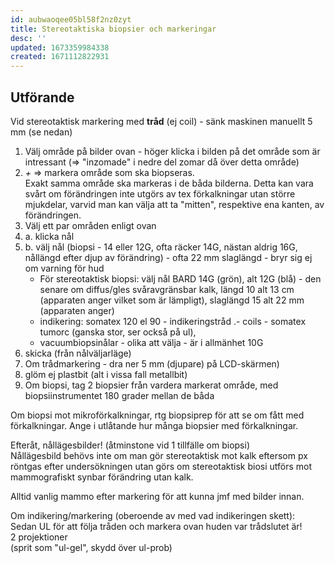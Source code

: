 ```yaml
---
id: aubwaoqee05bl58f2nz0zyt
title: Stereotaktiska biopsier och markeringar
desc: ''
updated: 1673359984338
created: 1671112822931
---
```


## Utförande

Vid stereotaktisk markering med **tråd** (ej coil) - sänk maskinen manuellt 5 mm (se nedan)

1. Välj område på bilder ovan - höger klicka i bilden på det område som är intressant (=> "inzomade" i nedre del zomar då över detta område)
1. _+_ => markera område som ska biopseras.  
   Exakt samma område ska markeras i de båda bilderna. 
   Detta kan vara svårt om förändringen inte utgörs av tex förkalkningar utan större mjukdelar, varvid
   man kan välja att ta "mitten", respektive ena kanten, av förändringen.
1. Välj ett par områden enligt ovan
1. a. klicka nål
1. b. välj nål (biopsi - 14 eller 12G, ofta räcker 14G, nästan aldrig 16G, nållängd efter djup av förändring) - ofta 22 mm slaglängd - bryr sig ej om varning för hud  
   - För stereotaktisk biopsi: välj nål BARD 14G (grön), alt 12G (blå) - den senare om diffus/gles svåravgränsbar kalk, längd 10 alt 13 cm (apparaten anger vilket som är lämpligt), slaglängd 15 alt 22 mm (apparaten anger)
   - indikering: somatex 120 el 90 - indikeringstråd
  .- coils - somatex tumorc (ganska stor, ser också på ul), 
   - vacuumbiopsinålar - olika att välja - är i allmänhet 10G
1. skicka (från nålväljarläge)
1. Om trådmarkering - dra ner 5 mm (djupare) på LCD-skärmen)
1. glöm ej plastbit (alt i vissa fall metallbit)
1. Om biopsi, tag 2 biopsier från vardera markerat område, med biopsiinstrumentet 180 grader mellan de båda

Om biopsi mot mikroförkalkningar, rtg biopsiprep för att se om fått med förkalkningar.
Ange i utlåtande hur många biopsier med förkalkningar.

Efteråt, nållägesbilder! (åtminstone vid 1 tillfälle om biopsi)  
Nållägesbild behövs inte om man gör stereotaktisk mot kalk eftersom px röntgas efter undersökningen utan görs om stereotaktisk biosi utförs mot mammografiskt synbar förändring utan kalk.

Alltid vanlig mammo efter markering för att kunna jmf med bilder innan.

Om indikering/markering (oberoende av med vad indikeringen skett):  
Sedan UL för att följa tråden och markera ovan huden var trådslutet är!  
2 projektioner  
(sprit som "ul-gel", skydd över ul-prob)


